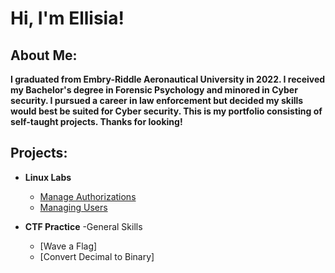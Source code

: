 <h1>Hi, I'm Ellisia! 

<h2>About Me:</h2>
  <b>I graduated from Embry-Riddle Aeronautical University in 2022.  I received my Bachelor's degree in Forensic Psychology and minored in Cyber security.  I pursued a career in law enforcement but decided my skills would best be suited for Cyber security.  This is my portfolio consisting of self-taught projects. Thanks for looking!</b>


<h2>Projects:</h2>

- <b>Linux Labs</b>
  - [Manage Authorizations](https://github.com/etquint/Linux-Lab)
  - [Managing Users](https://github.com/etquint/Linux-Lab6)
 
- <b>CTF Practice</b>
  -General Skills
  - [Wave a Flag]
  - [Convert Decimal to Binary]







